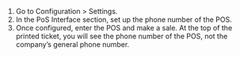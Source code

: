 1. Go to Configuration > Settings.
2. In the PoS Interface section, set up the phone number of the POS.
3. Once configured, enter the POS and make a sale.
At the top of the printed ticket, you will see the phone number of the POS, not the company’s general phone number.
